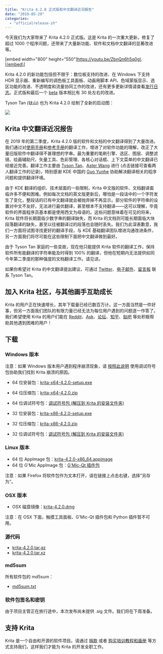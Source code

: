 ```yaml
---
title: "Krita 4.2.0 正式版和中文翻译近况报告"
date: "2019-05-29"
categories: 
  - "officialrelease-zh"
---
```


今天我们为大家带来了 Krita 4.2.0 正式版。这是 Krita 的一次重大更新，修复了超过 1000 个程序问题，还带来了大量新功能、软件和文档中文翻译的显著改进等。

\[embed width="800" height="550"\]https://youtu.be/ZbnQn6h5q0g\[/embed\]

Krita 4.2.0 的新功能包括但不限于：数位板支持的改进、在 Windows 下支持 HDR 显示器、重新编写的调色板工具面板、动画用脚本 API、色域蒙版显示、选区功能的改进、不透明度和流量协同工作的改进，还有更多更新详情请查看[发行日志](https://krita.org/en/krita-4-2-release-notes/)。正式版和最后一个 [beta](https://krita.org/en/item/krita-4-2-0-beta-released/) 版本相比有 30 处左右的改进。

Tyson Tan (钛山) 也为 Krita 4.2.0 绘制了全新的启动图：

[![](/images/posts/2019/electrichearts_20190316_kiki_a_sm-2.png)](https://krita.org/wp-content/uploads/2019/05/electrichearts_20190316_kiki_a_sm-2.png)

## Krita 中文翻译近况报告

在 2019 年的第二季度，Krita 4.2.0 版的软件和文档的中文翻译得到了大量改进。我们通过对[使用手册](https://docs.krita.org/zh_CN/user_manual.html)和[参考手册](https://docs.krita.org/zh_CN/reference_manual.html)的翻译工作，增进了对软件功能的理解，改正了大量旧版软件中翻译得不甚理想的字串。最为重要的笔刷引擎、选区、图层、调整滤镜、绘画辅助尺、矢量工具、色彩管理、各核心对话框、上下文菜单的中文翻译已经接近完善。翻译工作主要由 [Tyson Tan](https://crowdin.com/profile/tysontan/activity)、[Aster Wang](https://crowdin.com/profile/Aster-the-Med-Stu/activity) 进行 (点击链接可查看两人翻译工作的记录)，特别感谢 KDE 中国的 [Guo Yunhe](https://crowdin.com/profile/guoyunhe/activity) 协助解决翻译相关的程序问题和提供翻译环境。

由于 KDE 翻译的组织、技术层面的一些限制，Krita 中文版的软件、文档翻译面临许多不便和困难。例如每次文档的英文版更新后，哪怕是一段话中的一个字符发生了变化，整段话的已有中文翻译就会被抛弃掉不再显示。部分软件的字符串的设置对中文不友好，无法进行最优翻译，甚至根本不支持翻译——这可以理解，毕竟软件的界面程序员基本都是使用西文为母语的。这些问题意味着在可见的将来，Krita 软件将长期面临少数字串的翻译缺失，而 Krita 的文档则可能长期面临大块段落翻译的缺失，甚至以往被翻译过的段落也会随时丢失。我们为此深表歉意，我们一方面将试图寻找更好的翻译手段，与 KDE 基础翻译团队增进沟通改进条件，另一方面我们将尽可能在这些限制下面把中文翻译做到最好。

由于 Tyson Tan 家庭的一些变故，现在他只能提供 Krita 软件的翻译工作，保持软件所有能翻译的字符串能及时得到 100% 的翻译，但他在短期内无法提供如同今年第二季度的那种强度的文档翻译工作。请见谅。

如果你希望对 Krita 的中文翻译提出建议，可通过 [Twitter](https://twitter.com/TysonTanX)、[电子邮件](mailto:tysontanx@gmail.com)、[留言板](https://tysontan.com/message-board/) 联系 Tyson Tan。

## 加入 Krita 社区，与其他画手互助成长

Krita 的用户正在快速增长，其年下载量已经已数百万计。这一方面当然是一件好事，但另一方面我们团队的有限力量已经无法为每位用户遇到的问题逐一作答了。我们希望使用 Krita 的用户们能在 [Reddit](https://reddit.com/r/krita)、[Ask](https://ask.krita.org)、[论坛](https://forum.kde.org/viewforum.php?f=136)、[知乎](https://www.zhihu.com/search?q=krita&type=content)、[贴吧](https://tieba.baidu.com/f?kw=krita&ie=utf-8) 等处积极帮助其他遇到困难的用户！

## 下载

### Windows 版本

注意：如果 Windows 版本用户遇到程序崩溃现象，请 [按照此说明](https://docs.krita.org/en/reference_manual/dr_minw_debugger.html#dr-minw) 使用调试符号包协助我们找到 Krita 崩溃的原因。

- 64 位安装包：[krita-x64-4.2.0-setup.exe](https://download.kde.org/stable/krita/4.2.0/krita-x64-4.2.0-setup.exe)
- 64 位压缩包：[krita-x64-4.2.0.zip](https://download.kde.org/stable/krita/4.2.0/krita-x64-4.2.0.zip)
- 64 位调试符号包：[调试符号包 (解压到 Krita 的安装文件夹)](https://download.kde.org/stable/krita/4.2.0/krita-x64-4.2.0-dbg.zip)

- 32 位安装包：[krita-x86-4.2.0-setup.exe](https://download.kde.org/stable/krita/4.2.0/krita-x86-4.2.0-setup.exe)
- 32 位压缩包：[krita-x86-4.2.0.zip](https://download.kde.org/stable/krita/4.2.0/krita-x86-4.2.0.zip)
- 32 位调试符号包：[调试符号包 (解压到 Krita 的安装文件夹)](https://download.kde.org/stable/krita/4.2.0/krita-x86-4.2.0-dbg.zip)

### Linux 版本

- 64 位 AppImage 包：[krita-4.2.0-x86\_64.appimage](https://download.kde.org/stable/krita/4.2.0/krita-4.2.0-x86_64.appimage)
- 64 位 G'Mic AppImage 包：[G'Mic-Qt 插件包](https://download.kde.org/stable/krita/4.2.0/gmic_krita_qt-x86_64.appimage)

注意：如果 Firefox 将软件包作为文本打开，请在链接上点击右键，选择“另存为”。

### OSX 版本

- OSX 磁盘镜像：[krita-4.2.0.dmg](https://download.kde.org/stable/krita/4.2.0/krita-4.2.0.dmg)

注意：在 OSX 下面，触摸工具面板、G'Mic-Qt 插件包和 Python 插件暂不可用。

### 源代码

- [krita-4.2.0.tar.gz](https://download.kde.org/stable/krita/4.2.0/krita-4.2.0.tar.gz)
- [krita-4.2.0.tar.xz](https://download.kde.org/stable/krita/4.2.0/krita-4.2.0.tar.xz)

### md5sum

所有软件包的 md5sum：

- [md5sum.txt](https://download.kde.org/stable/krita/4.2.0/md5sum.txt)

### 软件包签名和密钥

由于项目主管正在旅行途中，本次发布尚未提供 .sig 文件。我们将在下周准备。

## 支持 Krita

Krita 是一个自由和开源的软件项目。请通过 [捐款](https://krita.org/en/support-us/donations/) 或者 [购买培训教程和画册](https://krita.org/en/support-us/shop) 等方式支持我们，这样我们才能为 Krita 的开发全职工作。
